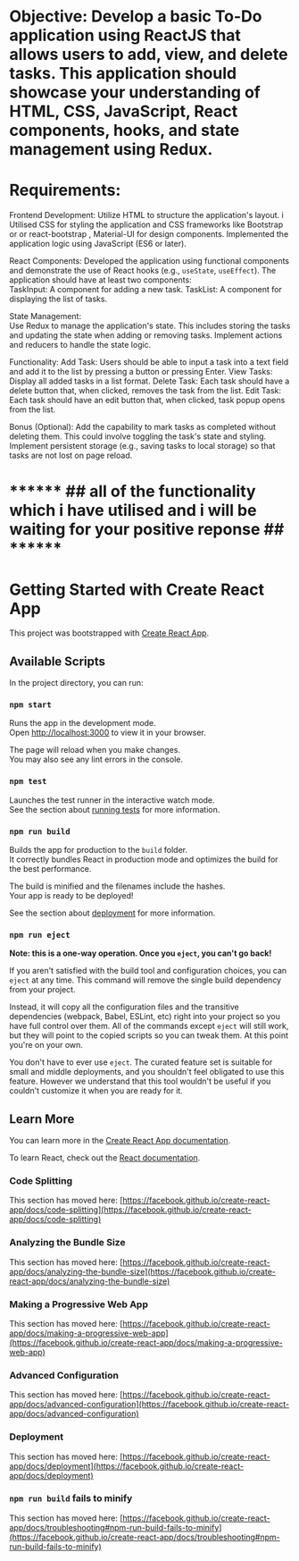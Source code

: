 
# Objective: Develop a basic To-Do application using ReactJS that allows users to add, view, and delete tasks. This application should showcase your understanding of HTML, CSS, JavaScript, React components, hooks, and state management using Redux.


# Requirements:

Frontend Development:
Utilize HTML to structure the application's layout.
i Utilised CSS for styling the application and CSS frameworks like Bootstrap or or react-bootstrap , Material-UI for design components.
Implemented the application logic using JavaScript (ES6 or later).

React Components:
Developed the application using functional components and demonstrate the use of React hooks (e.g., `useState`, `useEffect`).
The application should have at least two components:    
TaskInput: A component for adding a new task.
TaskList: A component for displaying the list of tasks.

State Management:  
Use Redux to manage the application's state. This includes storing the tasks and updating the state when adding or removing tasks.
Implement actions and reducers to handle the state logic.




Functionality:
Add Task: Users should be able to input a task into a text field and add it to the list by pressing a button or pressing Enter.
View Tasks: Display all added tasks in a list format.
Delete Task: Each task should have a delete button that, when clicked, removes the task from the list.
Edit Task: Each task should have an edit button that, when clicked, task popup opens from the list.

Bonus (Optional):
Add the capability to mark tasks as completed without deleting them. This could involve toggling the task's state and styling.
Implement persistent storage (e.g., saving tasks to local storage) so that tasks are not lost on page reload.



# ****** ## all of the functionality which i have utilised and i will be waiting for your positive reponse ## ******


# Getting Started with Create React App

This project was bootstrapped with [Create React App](https://github.com/facebook/create-react-app).

## Available Scripts

In the project directory, you can run:

### `npm start`

Runs the app in the development mode.\
Open [http://localhost:3000](http://localhost:3000) to view it in your browser.

The page will reload when you make changes.\
You may also see any lint errors in the console.

### `npm test`

Launches the test runner in the interactive watch mode.\
See the section about [running tests](https://facebook.github.io/create-react-app/docs/running-tests) for more information.

### `npm run build`

Builds the app for production to the `build` folder.\
It correctly bundles React in production mode and optimizes the build for the best performance.

The build is minified and the filenames include the hashes.\
Your app is ready to be deployed!

See the section about [deployment](https://facebook.github.io/create-react-app/docs/deployment) for more information.

### `npm run eject`

**Note: this is a one-way operation. Once you `eject`, you can't go back!**

If you aren't satisfied with the build tool and configuration choices, you can `eject` at any time. This command will remove the single build dependency from your project.

Instead, it will copy all the configuration files and the transitive dependencies (webpack, Babel, ESLint, etc) right into your project so you have full control over them. All of the commands except `eject` will still work, but they will point to the copied scripts so you can tweak them. At this point you're on your own.

You don't have to ever use `eject`. The curated feature set is suitable for small and middle deployments, and you shouldn't feel obligated to use this feature. However we understand that this tool wouldn't be useful if you couldn't customize it when you are ready for it.

## Learn More

You can learn more in the [Create React App documentation](https://facebook.github.io/create-react-app/docs/getting-started).

To learn React, check out the [React documentation](https://reactjs.org/).

### Code Splitting

This section has moved here: [https://facebook.github.io/create-react-app/docs/code-splitting](https://facebook.github.io/create-react-app/docs/code-splitting)

### Analyzing the Bundle Size

This section has moved here: [https://facebook.github.io/create-react-app/docs/analyzing-the-bundle-size](https://facebook.github.io/create-react-app/docs/analyzing-the-bundle-size)

### Making a Progressive Web App

This section has moved here: [https://facebook.github.io/create-react-app/docs/making-a-progressive-web-app](https://facebook.github.io/create-react-app/docs/making-a-progressive-web-app)

### Advanced Configuration

This section has moved here: [https://facebook.github.io/create-react-app/docs/advanced-configuration](https://facebook.github.io/create-react-app/docs/advanced-configuration)

### Deployment

This section has moved here: [https://facebook.github.io/create-react-app/docs/deployment](https://facebook.github.io/create-react-app/docs/deployment)

### `npm run build` fails to minify

This section has moved here: [https://facebook.github.io/create-react-app/docs/troubleshooting#npm-run-build-fails-to-minify](https://facebook.github.io/create-react-app/docs/troubleshooting#npm-run-build-fails-to-minify)
